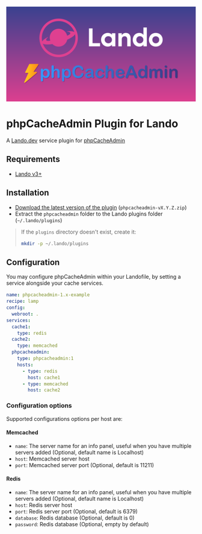 <div align="center">

<img src=".github/images/banner.svg" alt="Banner"></p>

</div>

# phpCacheAdmin Plugin for Lando

A [Lando.dev](https://lando.dev) service plugin for [phpCacheAdmin](https://github.com/RobiNN1/phpCacheAdmin)

## Requirements

- [Lando v3+](https://lando.dev/)

## Installation

- [Download the latest version of the plugin](https://github.com/cdubz/lando-phpcacheadmin/releases/latest) (`phpcacheadmin-vX.Y.Z.zip`)
- Extract the `phpcacheadmin` folder to the Lando plugins folder (`~/.lando/plugins`)

> If the `plugins` directory doesn't exist, create it:
> ```bash
> mkdir -p ~/.lando/plugins
> ```

## Configuration

You may configure phpCacheAdmin within your Landofile, by setting a service alongside your cache services.

```yaml
name: phpcacheadmin-1.x-example
recipe: lamp
config:
  webroot: .
services:
  cache1:
    type: redis
  cache2:
    type: memcached
  phpcacheadmin:
    type: phpcacheadmin:1
    hosts:
      - type: redis
        host: cache1
      - type: memcached
        host: cache2
```

### Configuration options

Supported configurations options per host are:

#### Memcached

- `name`: The server name for an info panel, useful when you have multiple servers added (Optional, default name is Localhost)
- `host`: Memcached server host
- `port`: Memcached server port (Optional, default is 11211)

#### Redis

- `name`: The server name for an info panel, useful when you have multiple servers added (Optional, default name is Localhost)
- `host`: Redis server host
- `port`: Redis server port (Optional, default is 6379)
- `database`: Redis database (Optional, default is 0)
- `password`: Redis database (Optional, empty by default)
